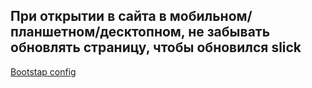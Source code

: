 <h2>При открытии в сайта в мобильном/планшетном/десктопном, не забывать обновлять страницу, чтобы обновился slick</h2>

<a href="https://gist.github.com/anonymous/03621e0bfc6af2eb68ff0592f478b00a">Bootstap config</a>